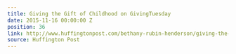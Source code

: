 ```yaml
---
title: Giving the Gift of Childhood on GivingTuesday
date: 2015-11-16 00:00:00 Z
position: 36
link: http://www.huffingtonpost.com/bethany-rubin-henderson/giving-the-gift-of-childh_b_8555710.html?1447680249
source: Huffington Post
---
```



